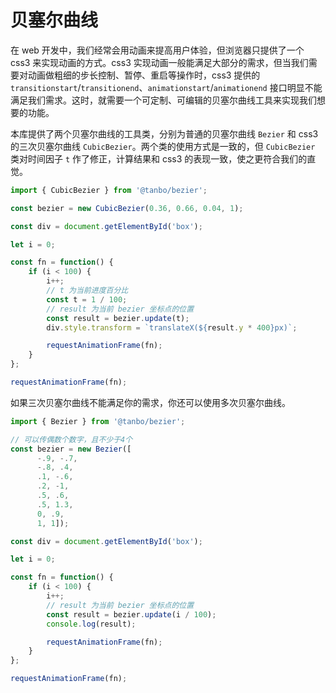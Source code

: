 # 贝塞尔曲线

在 web 开发中，我们经常会用动画来提高用户体验，但浏览器只提供了一个 css3 来实现动画的方式。css3 实现动画一般能满足大部分的需求，但当我们需要对动画做粗细的步长控制、暂停、重启等操作时，css3 提供的 `transitionstart`/`transitionend`、`animationstart`/`animationend` 接口明显不能满足我们需求。这时，就需要一个可定制、可编辑的贝塞尔曲线工具来实现我们想要的功能。

本库提供了两个贝塞尔曲线的工具类，分别为普通的贝塞尔曲线 `Bezier` 和 css3 的三次贝塞尔曲线 `CubicBezier`。两个类的使用方式是一致的，但 `CubicBezier` 类对时间因子 `t` 作了修正，计算结果和 css3 的表现一致，使之更符合我们的直觉。


```ts
import { CubicBezier } from '@tanbo/bezier';

const bezier = new CubicBezier(0.36, 0.66, 0.04, 1); 

const div = document.getElementById('box');

let i = 0;

const fn = function() {
    if (i < 100) {
        i++;
        // t 为当前进度百分比
        const t = 1 / 100;
        // result 为当前 bezier 坐标点的位置
        const result = bezier.update(t);
        div.style.transform = `translateX(${result.y * 400}px)`;

        requestAnimationFrame(fn);
    }
};

requestAnimationFrame(fn);
```

如果三次贝塞尔曲线不能满足你的需求，你还可以使用多次贝塞尔曲线。

```ts
import { Bezier } from '@tanbo/bezier';

// 可以传偶数个数字，且不少于4个
const bezier = new Bezier([
      -.9, -.7,
      -.8, .4,
      .1, -.6,
      .2, -1,
      .5, .6,
      .5, 1.3,
      0, .9,
      1, 1]); 

const div = document.getElementById('box');

let i = 0;

const fn = function() {
    if (i < 100) {
        i++;
        // result 为当前 bezier 坐标点的位置
        const result = bezier.update(i / 100);
        console.log(result);

        requestAnimationFrame(fn);
    }
};

requestAnimationFrame(fn);
```
